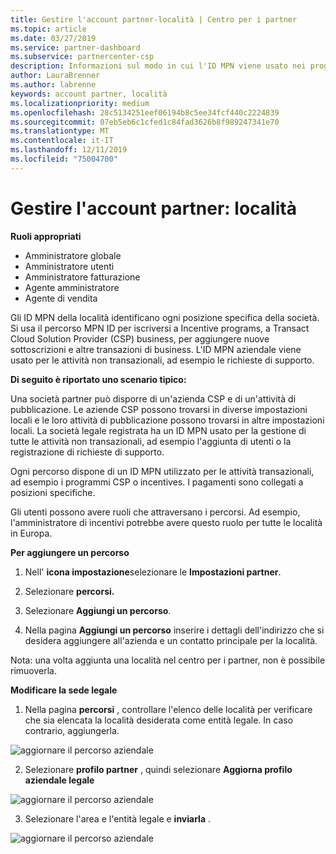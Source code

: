 ```yaml
---
title: Gestire l'account partner-località | Centro per i partner
ms.topic: article
ms.date: 03/27/2019
ms.service: partner-dashboard
ms.subservice: partnercenter-csp
description: Informazioni sul modo in cui l'ID MPN viene usato nei programmi per gli incentivi, le aziende CSP, le sottoscrizioni e altre transazioni.
author: LauraBrenner
ms.author: labrenne
keywords: account partner, località
ms.localizationpriority: medium
ms.openlocfilehash: 28c5134251eef06194b8c5ee34fcf440c2224839
ms.sourcegitcommit: 07eb5eb6c1cfed1c84fad3626b8f989247341e70
ms.translationtype: MT
ms.contentlocale: it-IT
ms.lasthandoff: 12/11/2019
ms.locfileid: "75004700"
---
```

# <a name="manage-your-partner-account-locations"></a>Gestire l'account partner: località

**Ruoli appropriati**
-   Amministratore globale
-   Amministratore utenti
-   Amministratore fatturazione
-   Agente amministratore
-   Agente di vendita

Gli ID MPN della località identificano ogni posizione specifica della società. Si usa il percorso MPN ID per iscriversi a Incentive programs, a Transact Cloud Solution Provider (CSP) business, per aggiungere nuove sottoscrizioni e altre transazioni di business. L'ID MPN aziendale viene usato per le attività non transazionali, ad esempio le richieste di supporto.

**Di seguito è riportato uno scenario tipico:** 

Una società partner può disporre di un'azienda CSP e di un'attività di pubblicazione. Le aziende CSP possono trovarsi in diverse impostazioni locali e le loro attività di pubblicazione possono trovarsi in altre impostazioni locali. La società legale registrata ha un ID MPN usato per la gestione di tutte le attività non transazionali, ad esempio l'aggiunta di utenti o la registrazione di richieste di supporto. 

Ogni percorso dispone di un ID MPN utilizzato per le attività transazionali, ad esempio i programmi CSP o incentives. I pagamenti sono collegati a posizioni specifiche.

Gli utenti possono avere ruoli che attraversano i percorsi. Ad esempio, l'amministratore di incentivi potrebbe avere questo ruolo per tutte le località in Europa.

**Per aggiungere un percorso**

1. Nell' **icona impostazione**selezionare le **Impostazioni partner**. 

2. Selezionare **percorsi.**

3. Selezionare **Aggiungi un percorso**.  

4. Nella pagina **Aggiungi un percorso** inserire i dettagli dell'indirizzo che si desidera aggiungere all'azienda e un contatto principale per la località.

Nota: una volta aggiunta una località nel centro per i partner, non è possibile rimuoverla.

**Modificare la sede legale**

1. Nella pagina **percorsi** , controllare l'elenco delle località per verificare che sia elencata la località desiderata come entità legale. In caso contrario, aggiungerla.

![aggiornare il percorso aziendale](images/updatepartnerprofile2.png)

2. Selezionare **profilo partner** , quindi selezionare **Aggiorna profilo aziendale legale**

![aggiornare il percorso aziendale](images/updatepartnerprofile1.png)

3. Selezionare l'area e l'entità legale e **inviarla** .

![aggiornare il percorso aziendale](images/updatepartnerprofile3.png)

